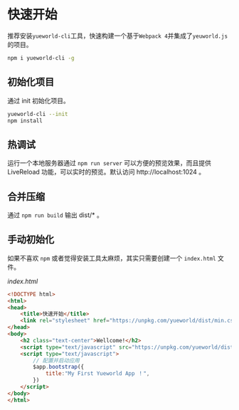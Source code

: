 # 快速开始

推荐安装`yueworld-cli`工具，快速构建一个基于`Webpack 4`并集成了`yeuworld.js`的项目。

```bash
npm i yueworld-cli -g
```

## 初始化项目

通过 init 初始化项目。

```bash
yueworld-cli --init
npm install
```

## 热调试

运行一个本地服务器通过 `npm run server` 可以方便的预览效果，而且提供 LiveReload 功能，可以实时的预览。默认访问 http://localhost:1024 。

## 合并压缩

通过 `npm run build` 输出 dist/* 。

## 手动初始化

如果不喜欢 `npm` 或者觉得安装工具太麻烦，其实只需要创建一个 `index.html` 文件。

*index.html*

```html
<!DOCTYPE html>
<html>
<head>
    <title>快速开始</title>
    <link rel="stylesheet" href="https://unpkg.com/yueworld/dist/min.css" type="text/css">
</head>
<body>
    <h2 class="text-center">Wellcome!</h2>
    <script type="text/javascript" src="https://unpkg.com/yueworld/dist/min.js"></script>
    <script type="text/javascript">
        // 配置并启动应用
        $app.bootstrap({
            title:"My First Yueworld App ！",
        })
    </script>
</body>
</html>
```
